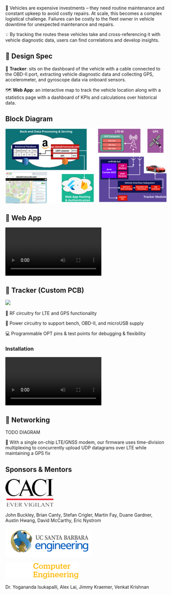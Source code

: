 

🚙 Vehicles are expensive investments – they need routine maintenance and constant upkeep to avoid costly repairs. At scale, this becomes a complex logistical challenge. Failures can be costly to the fleet owner in vehicle downtime for unexpected maintenance and repairs.​

💡 By tracking the routes these vehicles take and cross-referencing it with vehicle diagnostic data, users can find correlations and develop insights.

## 📝 Design Spec
📍 **Tracker**: sits on the dashboard of the vehicle with a cable connected to the OBD-II port, extracting vehicle diagnostic data and collecting GPS, accelerometer, and gyroscope data via onboard sensors.

🗺 **Web App**: an interactive map to track the vehicle location along with a statistics page with a dashboard of KPIs and calculations over historical data. 

## Block Diagram
![](/assets/images/blockdiagfinal_.svg)

## 💽 Web App
<video controls>
  <source type="video/mp4" src="assets/videos/webappoverview.mp4">
</video> 

## 📍 Tracker (Custom PCB)
![](/assets/images/pcb.png)

📡 RF circuitry for LTE and GPS functionality

🔌 Power circuitry to support bench, OBD-II, and microUSB supply

💻 Programmable OPT pins & test points for debugging & flexibility

### Installation

<video controls>
  <source type="video/mp4" src="assets/videos/trackerinstallation.mp4">
</video> 

## 📶 Networking
TODO DIAGRAM

📡 With a single on-chip LTE/GNSS modem, our firmware uses time-division multiplexing to concurrently upload UDP datagrams over LTE while maintaining a GPS fix

## Sponsors & Mentors

[![](/assets/images/caci.png)]([https://www.caci.com/](https://www.caci.com/)
)

John Buckley, Brian Canty, Stefan Crigler, Martin Fay, Duane Gardner, Austin Hwang, David McCarthy, Eric Nystrom

[![](/assets/images/coe.png) ]([https://web.ece.ucsb.edu/~yoga/capstone/](https://web.ece.ucsb.edu/~yoga/capstone/)
)

[![](/assets/images/ce.png)]([https://ce.ucsb.edu](https://ce.ucsb.edu))

Dr. Yogananda Isukapalli, Alex Lai, 
Jimmy Kraemer, Venkat Krishnan
